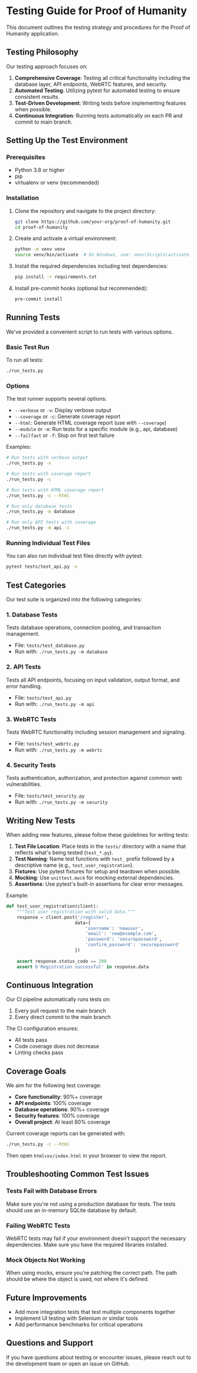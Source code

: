 # Testing Guide for Proof of Humanity

This document outlines the testing strategy and procedures for the Proof of Humanity application.

## Testing Philosophy

Our testing approach focuses on:

1. **Comprehensive Coverage**: Testing all critical functionality including the database layer, API endpoints, WebRTC features, and security.
2. **Automated Testing**: Utilizing pytest for automated testing to ensure consistent results.
3. **Test-Driven Development**: Writing tests before implementing features when possible.
4. **Continuous Integration**: Running tests automatically on each PR and commit to main branch.

## Setting Up the Test Environment

### Prerequisites

- Python 3.8 or higher
- pip
- virtualenv or venv (recommended)

### Installation

1. Clone the repository and navigate to the project directory:
   ```bash
   git clone https://github.com/your-org/proof-of-humanity.git
   cd proof-of-humanity
   ```

2. Create and activate a virtual environment:
   ```bash
   python -m venv venv
   source venv/bin/activate  # On Windows, use: venv\Scripts\activate
   ```

3. Install the required dependencies including test dependencies:
   ```bash
   pip install -r requirements.txt
   ```

4. Install pre-commit hooks (optional but recommended):
   ```bash
   pre-commit install
   ```

## Running Tests

We've provided a convenient script to run tests with various options.

### Basic Test Run

To run all tests:

```bash
./run_tests.py
```

### Options

The test runner supports several options:

- `--verbose` or `-v`: Display verbose output
- `--coverage` or `-c`: Generate coverage report
- `--html`: Generate HTML coverage report (use with `--coverage`)
- `--module` or `-m`: Run tests for a specific module (e.g., api, database)
- `--failfast` or `-f`: Stop on first test failure

Examples:

```bash
# Run tests with verbose output
./run_tests.py -v

# Run tests with coverage report
./run_tests.py -c

# Run tests with HTML coverage report
./run_tests.py -c --html

# Run only database tests
./run_tests.py -m database

# Run only API tests with coverage
./run_tests.py -m api -c
```

### Running Individual Test Files

You can also run individual test files directly with pytest:

```bash
pytest tests/test_api.py -v
```

## Test Categories

Our test suite is organized into the following categories:

### 1. Database Tests

Tests database operations, connection pooling, and transaction management.

- File: `tests/test_database.py`
- Run with: `./run_tests.py -m database`

### 2. API Tests

Tests all API endpoints, focusing on input validation, output format, and error handling.

- File: `tests/test_api.py`
- Run with: `./run_tests.py -m api`

### 3. WebRTC Tests

Tests WebRTC functionality including session management and signaling.

- File: `tests/test_webrtc.py`
- Run with: `./run_tests.py -m webrtc`

### 4. Security Tests

Tests authentication, authorization, and protection against common web vulnerabilities.

- File: `tests/test_security.py`
- Run with: `./run_tests.py -m security`

## Writing New Tests

When adding new features, please follow these guidelines for writing tests:

1. **Test File Location**: Place tests in the `tests/` directory with a name that reflects what's being tested (`test_*.py`).
2. **Test Naming**: Name test functions with `test_` prefix followed by a descriptive name (e.g., `test_user_registration`).
3. **Fixtures**: Use pytest fixtures for setup and teardown when possible.
4. **Mocking**: Use `unittest.mock` for mocking external dependencies.
5. **Assertions**: Use pytest's built-in assertions for clear error messages.

Example:

```python
def test_user_registration(client):
    """Test user registration with valid data."""
    response = client.post('/register', 
                          data={
                              'username': 'newuser',
                              'email': 'new@example.com',
                              'password': 'securepassword',
                              'confirm_password': 'securepassword'
                          })
    
    assert response.status_code == 200
    assert b'Registration successful' in response.data
```

## Continuous Integration

Our CI pipeline automatically runs tests on:

1. Every pull request to the main branch
2. Every direct commit to the main branch

The CI configuration ensures:

- All tests pass
- Code coverage does not decrease
- Linting checks pass

## Coverage Goals

We aim for the following test coverage:

- **Core functionality**: 90%+ coverage
- **API endpoints**: 100% coverage
- **Database operations**: 90%+ coverage
- **Security features**: 100% coverage
- **Overall project**: At least 80% coverage

Current coverage reports can be generated with:

```bash
./run_tests.py -c --html
```

Then open `htmlcov/index.html` in your browser to view the report.

## Troubleshooting Common Test Issues

### Tests Fail with Database Errors

Make sure you're not using a production database for tests. The tests should use an in-memory SQLite database by default.

### Failing WebRTC Tests

WebRTC tests may fail if your environment doesn't support the necessary dependencies. Make sure you have the required libraries installed.

### Mock Objects Not Working

When using mocks, ensure you're patching the correct path. The path should be where the object is used, not where it's defined.

## Future Improvements

- Add more integration tests that test multiple components together
- Implement UI testing with Selenium or similar tools
- Add performance benchmarks for critical operations

## Questions and Support

If you have questions about testing or encounter issues, please reach out to the development team or open an issue on GitHub. 